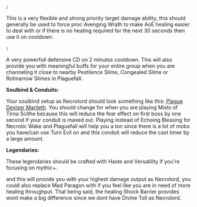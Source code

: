 **<a href="https://www.wowhead.com/spell=328204/vanquishers-hammer" data-wowhead="spell=328204"></a>:**

This is a very flexible and strong priority target damage ability, this should generally be used to force proc Avenging Wrath to make AoE healing easier to deal with or if there is no healing required for the next 30 seconds then use it on cooldown.

**<a href="https://www.wowhead.com/spell=324631/fleshcraft" data-wowhead="spell=324631"></a>:**

A very powerfull defensive CD on 2 minutes cooldown. This will also provide you with meaningful buffs for your entire group when you are channeling it close to nearby Pestilence Slime, Congealed Slime or Rotmarrow Slimes in Plaguefall.

**Soulbind & Conduits:**

Your soulbind setup as Necrolord should look something like this: [Plague Deviser Marileth](https://www.wowhead.com/soulbind-calc/night-fae/korayn/paladin/AwaW6r4CBS1ECiUtdAoSBTDZCiUwEAoiFStjCiUsqgo). You should change 
<a href="https://www.wowhead.com/spell=339316/echoing-blessings" data-wowhead="spell=339316"></a> for 
<a href="https://www.wowhead.com/spell=339124/pure-concentration" data-wowhead="spell=339124"></a> when you are playing Mists of Tirna Scithe because this will reduce the fear effect on first boss by one second if your conduit is maxed out. Playing <a href="https://www.wowhead.com/spell=339292/wrench-evil" data-wowhead="spell=339292"></a> instead of Echoing Blessing for Necrotic Wake and Plaguefall will help you a ton since there is a lot of mobs you have/can use Turn Evil on and this conduit will reduce the cast timer by a large amount.

**Legendaries:**

These legendaries should be crafted with Haste and Versatility if you're focusing on mythic+.

<a href="https://www.wowhead.com/spell=355099/duty-bound-gavel" data-wowhead="spell=355099"></a> and <a href="https://www.wowhead.com/spell=337594/the-mad-paragon" data-wowhead="spell=337594"></a> this will provide you with your highest damage output as Necrolord, you could also replace Mad Paragon with 
<a href="https://www.wowhead.com/spell=337825/shock-barrier" data-wowhead="spell=337825"></a> if you feel like you are in need of more healing throughput. That being said, the healing Shock Barrier provides wont make a big difference since we dont have Divine Toll as Necrolord.